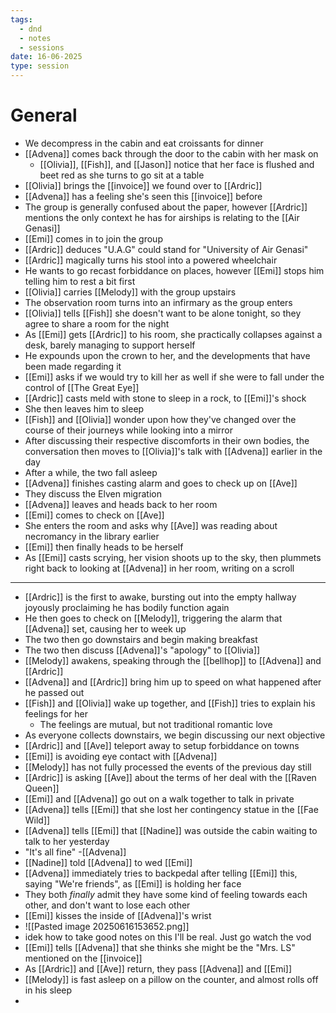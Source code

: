 ```yaml
---
tags:
  - dnd
  - notes
  - sessions
date: 16-06-2025
type: session
---
```

# General
- We decompress in the cabin and eat croissants for dinner
- [[Advena]] comes back through the door to the cabin with her mask on
	- [[Olivia]], [[Fish]], and [[Jason]] notice that her face is flushed and beet red as she turns to go sit at a table
- [[Olivia]] brings the [[invoice]] we found over to [[Ardric]]
- [[Advena]] has a feeling she's seen this [[invoice]] before
- The group is generally confused about the paper, however [[Ardric]] mentions the only context he has for airships is relating to the [[Air Genasi]]
- [[Emi]] comes in to join the group
- [[Ardric]] deduces "U.A.G" could stand for "University of Air Genasi"
- [[Ardric]] magically turns his stool into a powered wheelchair
- He wants to go recast forbiddance on places, however [[Emi]] stops him telling him to rest a bit first
- [[Olivia]] carries [[Melody]] with the group upstairs 
- The observation room turns into an infirmary as the group enters
- [[Olivia]] tells [[Fish]] she doesn't want to be alone tonight, so they agree to share a room for the night
- As [[Emi]] gets [[Ardric]] to his room, she practically collapses against a desk, barely managing to support herself
- He expounds upon the crown to her, and the developments that have been made regarding it
- [[Emi]] asks if we would try to kill her as well if she were to fall under the control of [[The Great Eye]]
- [[Ardric]] casts meld with stone to sleep in a rock, to [[Emi]]'s shock
- She then leaves him to sleep
- [[Fish]] and [[Olivia]] wonder upon how they've changed over the course of their journeys while looking into a mirror
- After discussing their respective discomforts in their own bodies, the conversation then moves to [[Olivia]]'s talk with [[Advena]] earlier in the day
- After a while, the two fall asleep
- [[Advena]] finishes casting alarm and goes to check up on [[Ave]]
- They discuss the Elven migration
- [[Advena]] leaves and heads back to her room
- [[Emi]] comes to check on [[Ave]]
- She enters the room and asks why [[Ave]] was reading about necromancy in the library earlier
- [[Emi]] then finally heads to be herself
- As [[Emi]] casts scrying, her vision shoots up to the sky, then plummets right back to looking at [[Advena]] in her room, writing on a scroll
---------------
- [[Ardric]] is the first to awake, bursting out into the empty hallway joyously proclaiming he has bodily function again
- He then goes to check on [[Melody]], triggering the alarm that [[Advena]] set, causing her to week up
- The two then go downstairs and begin making breakfast
- The two then discuss [[Advena]]'s "apology" to [[Olivia]]
- [[Melody]] awakens, speaking through the [[bellhop]] to [[Advena]] and [[Ardric]]
- [[Advena]] and [[Ardric]] bring him up to speed on what happened after he passed out
- [[Fish]] and [[Olivia]] wake up together, and [[Fish]] tries to explain his feelings for her
	- The feelings are mutual, but not traditional romantic love
- As everyone collects downstairs, we begin discussing our next objective
- [[Ardric]] and [[Ave]] teleport away to setup forbiddance on towns
- [[Emi]] is avoiding eye contact with [[Advena]]
- [[Melody]] has not fully processed the events of the previous day still
- [[Ardric]] is asking [[Ave]] about the terms of her deal with the [[Raven Queen]]
- [[Emi]] and [[Advena]] go out on a walk together to talk in private
- [[Advena]] tells [[Emi]] that she lost her contingency statue in the [[Fae Wild]]
- [[Advena]] tells [[Emi]] that [[Nadine]] was outside the cabin waiting to talk to her yesterday
- "It's all fine" -[[Advena]]
- [[Nadine]] told [[Advena]] to wed [[Emi]]
- [[Advena]] immediately tries to backpedal after telling [[Emi]] this, saying "We're friends", as [[Emi]] is holding her face
- They both *finally* admit they have some kind of feeling towards each other, and don't want to lose each other
- [[Emi]] kisses the inside of [[Advena]]'s wrist
- ![[Pasted image 20250616153652.png]]
- idek how to take good notes on this I'll be real. Just go watch the vod
- [[Emi]] tells [[Advena]] that she thinks she might be the "Mrs. LS" mentioned on the [[invoice]]
- As [[Ardric]] and [[Ave]] return, they pass [[Advena]] and [[Emi]]
- [[Melody]] is fast asleep on a pillow on the counter, and almost rolls off in his sleep
- 